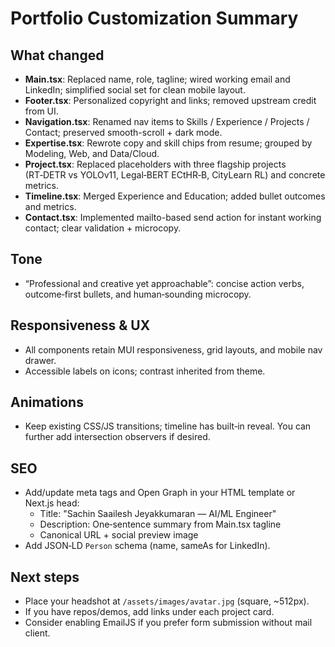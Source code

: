 
# Portfolio Customization Summary

## What changed
- **Main.tsx**: Replaced name, role, tagline; wired working email and LinkedIn; simplified social set for clean mobile layout.
- **Footer.tsx**: Personalized copyright and links; removed upstream credit from UI.
- **Navigation.tsx**: Renamed nav items to Skills / Experience / Projects / Contact; preserved smooth-scroll + dark mode.
- **Expertise.tsx**: Rewrote copy and skill chips from resume; grouped by Modeling, Web, and Data/Cloud.
- **Project.tsx**: Replaced placeholders with three flagship projects (RT‑DETR vs YOLOv11, Legal‑BERT ECtHR‑B, CityLearn RL) and concrete metrics.
- **Timeline.tsx**: Merged Experience and Education; added bullet outcomes and metrics.
- **Contact.tsx**: Implemented mailto-based send action for instant working contact; clear validation + microcopy.

## Tone
- “Professional and creative yet approachable”: concise action verbs, outcome‑first bullets, and human‑sounding microcopy.

## Responsiveness & UX
- All components retain MUI responsiveness, grid layouts, and mobile nav drawer.
- Accessible labels on icons; contrast inherited from theme.

## Animations
- Keep existing CSS/JS transitions; timeline has built‑in reveal. You can further add intersection observers if desired.

## SEO
- Add/update meta tags and Open Graph in your HTML template or Next.js head:
  - Title: "Sachin Saailesh Jeyakkumaran — AI/ML Engineer"
  - Description: One‑sentence summary from Main.tsx tagline
  - Canonical URL + social preview image
- Add JSON‑LD `Person` schema (name, sameAs for LinkedIn).

## Next steps
- Place your headshot at `/assets/images/avatar.jpg` (square, ~512px).
- If you have repos/demos, add links under each project card.
- Consider enabling EmailJS if you prefer form submission without mail client.
